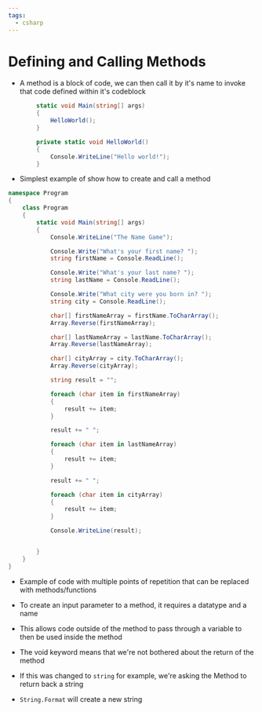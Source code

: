 ```yaml
---
tags:
  - csharp
---
```

# Defining and Calling Methods
* A method is a block of code, we can then call it by it's name to invoke that code defined within it's codeblock

```c#
        static void Main(string[] args)
        {
            HelloWorld();
        }

        private static void HelloWorld()
        {
            Console.WriteLine("Hello world!");
        }
```
* Simplest example of show how to create and call a method

```c#
namespace Program
{
    class Program
    {
        static void Main(string[] args)
        {
            Console.WriteLine("The Name Game");

            Console.Write("What's your first name? ");
            string firstName = Console.ReadLine();

            Console.Write("What's your last name? ");
            string lastName = Console.ReadLine();

            Console.Write("What city were you born in? ");
            string city = Console.ReadLine();

            char[] firstNameArray = firstName.ToCharArray();
            Array.Reverse(firstNameArray);

            char[] lastNameArray = lastName.ToCharArray();
            Array.Reverse(lastNameArray);

            char[] cityArray = city.ToCharArray();
            Array.Reverse(cityArray);

            string result = "";

            foreach (char item in firstNameArray)
            {
                result += item;
            }

            result += " ";

            foreach (char item in lastNameArray)
            {
                result += item;
            }

            result += " ";

            foreach (char item in cityArray)
            {
                result += item;
            }

            Console.WriteLine(result);


        }
    }
}
```
* Example of code with multiple points of repetition that can be replaced with methods/functions

* To create an input parameter to a method, it requires a datatype and a name
* This allows code outside of the method to pass through a variable to then be used inside the method

* The void keyword means that we're not bothered about the return of the method
* If this was changed to `string` for example, we're asking the Method to return back a string

* `String.Format` will create a new string





